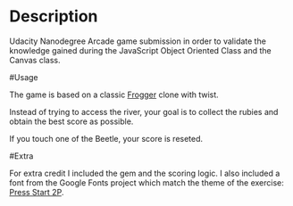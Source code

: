 # Description

Udacity Nanodegree Arcade game submission in order to validate the knowledge gained during  the JavaScript Object Oriented Class and the Canvas class.

#Usage

The game is based on a classic [Frogger](https://en.wikipedia.org/wiki/Frogger) clone with twist.

Instead of trying to access the river, your goal is to collect the rubies and obtain the best score as possible.

If you touch one of the Beetle, your score is reseted.

#Extra

For extra credit I included the gem and the scoring logic. I also included a font from the Google Fonts project which match the theme of the exercise: [Press Start 2P](https://fonts.google.com/specimen/Press+Start+2P).